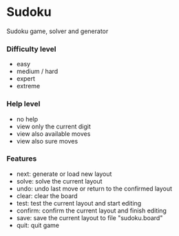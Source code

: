 # Sudoku
Sudoku game, solver and generator

### Difficulty level
- easy
- medium / hard
- expert
- extreme
### Help level
- no help
- view only the current digit
- view also available moves
- view also sure moves
### Features
- next:    generate or load new layout
- solve:   solve the current layout
- undo:    undo last move or return to the confirmed layout
- clear:   clear the board
- test:    test the current layout and start editing
- confirm: confirm the current layout and finish editing
- save:    save the current layout to file "sudoku.board"
- quit:    quit game

